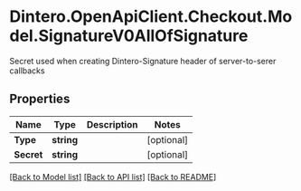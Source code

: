 # Dintero.OpenApiClient.Checkout.Model.SignatureV0AllOfSignature
Secret used when creating Dintero-Signature header of server-to-serer callbacks 

## Properties

Name | Type | Description | Notes
------------ | ------------- | ------------- | -------------
**Type** | **string** |  | [optional] 
**Secret** | **string** |  | [optional] 

[[Back to Model list]](../README.md#documentation-for-models) [[Back to API list]](../README.md#documentation-for-api-endpoints) [[Back to README]](../README.md)

